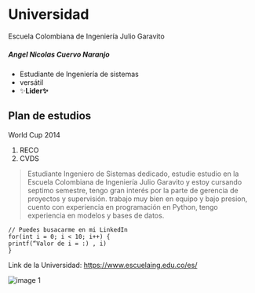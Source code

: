# Universidad
Escuela Colombiana de Ingeniería Julio Garavito 
##### _Angel Nicolas Cuervo Naranjo_ 
- Estudiante de Ingeniería de sistemas
- versátil
- ✨**Lider✨**

## Plan de estudios
 World Cup 2014
  1. RECO
  2. CVDS

> Estudiante Ingeniero de Sistemas dedicado, estudie estudio en la Escuela Colombiana de Ingeniería Julio Garavito y estoy cursando septimo semestre, tengo gran interés por la parte de gerencia de proyectos y supervisión. trabajo muy bien en equipo y bajo presion, cuento con experiencia en programación en Python, tengo experiencia en modelos y bases de datos.

```
// Puedes busacarme en mi LinkedIn
for(int i = 0; i < 10; i++) {
printf(“Valor de i = :) , i)
}
```


Link de la Universidad:
<https://www.escuelaing.edu.co/es/>

![image 1][1]

[1]: https://www.aeci.org.co/wp-content/uploads/2021/11/image-1.png
